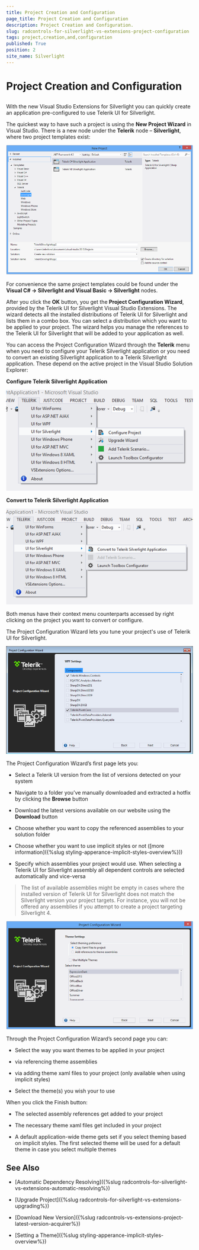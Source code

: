 ```yaml
---
title: Project Creation and Configuration
page_title: Project Creation and Configuration
description: Project Creation and Configuration.
slug: radcontrols-for-silverlight-vs-extensions-project-configuration
tags: project,creation,and,configuration
published: True
position: 2
site_name: Silverlight
---
```


# Project Creation and Configuration



## 

With the new Visual Studio Extensions for Silverlight you can quickly create an application pre-configured to use Telerik UI for Silverlight. 

The quickest way to have such a project is using the __New Project Wizard__ in Visual Studio. There is a new node under the __Telerik__ node – __Silverlight__, where two project templates exist: 

![VSExtentions SL Overview Project Templates](images/VSExtentions_SL_OverviewProjectTemplates.png)



For convenience the same project templates could be found under the __Visual C# -> Silverlight and Visual Basic -> Silverlight__ nodes. 

After you click the __OK__ button, you get the __Project Configuration Wizard__, provided by the Telerik UI for Silverlight Visual Studio Extensions. The wizard detects all the installed distributions of Telerik UI for Silverlight and lists them in a combo box. You can select a distribution which you want to be applied to your project. The wizard helps you manage the references to the Telerik UI for Silverlight that will be added to your application as well. 

You can access the Project Configuration Wizard through the __Telerik__ menu when you need to configure your Telerik Silverlight application or you need to convert an existing Silverlight application to a Telerik Silverlight application. These depend on the active project in the Visual Studio Solution Explorer: 

__Configure Telerik Silverlight Application__

![VSExtentions SL Overview Menu Configure](images/VSExtentions_SL_OverviewMenuConfigure.png)



__Convert to Telerik Silverlight Application__

![VSExtentions SL Overview Menu Convert](images/VSExtentions_SL_OverviewMenuConvert.png)

Both menus have their context menu counterparts accessed by right clicking on the project you want to convert or configure. 

The Project Configuration Wizard lets you tune your project's use of Telerik UI for Silverlight.

![Project Configuration Wizard](images/VSExtensions_SL_ProjectConfigWizard.png)

The Project Configuration Wizard’s first page lets you:
        

* Select a Telerik UI version from the list of versions detected on your system
          

* Navigate to a folder you’ve manually downloaded and extracted a hotfix by clicking the __Browse__ button
          

* Download the latest versions available on our website using the __Download__ button
          

* Choose whether you want to copy the referenced assemblies to your solution folder
          

* Choose whether you want to use implicit styles or not ([more information]({%slug styling-apperance-implicit-styles-overview%}))
          

* Specify which assemblies your project would use. When selecting a Telerik UI for Silverlight assembly all dependent controls are selected automatically and vice-versa
          

>The list of available assemblies might be empty in cases where the installed version of Telerik UI for Silverlight does not match the Silverlight version your project targets. For instance, you will not be offered any assemblies if you attempt to create a project targeting Silverlight 4.

![VSExtensions SL Project Config Wizard Step 2](images/VSExtensions_SL_ProjectConfigWizard_Step2.png)

Through the Project Configuration Wizard’s second page you can:
        

* Select the way you want themes to be applied in your project
            

* via referencing theme assemblies
              

* via adding theme xaml files to your project (only available when using implicit styles)
              

* Select the theme(s) you wish your to use
          

When you click the Finish button:
        

* The selected assembly references get added to your project
          

* The necessary theme xaml files get included in your project
          

* A default application-wide theme gets set if you select theming based on implicit styles. The first selected theme will be used for a default theme in case you select multiple themes
          

## See Also

 * [Automatic Dependency Resolving]({%slug radcontrols-for-silverlight-vs-extensions-automatic-resolving%})

 * [Upgrade Project]({%slug radcontrols-for-silverlight-vs-extensions-upgrading%})

 * [Download New Version]({%slug radcontrols-vs-extensions-project-latest-version-acquirer%})

 * [Setting a Theme]({%slug styling-apperance-implicit-styles-overview%})

